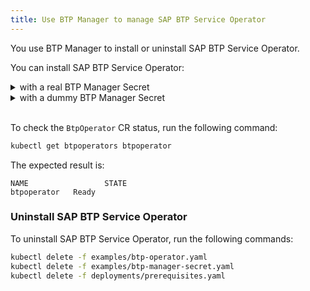```yaml
---
title: Use BTP Manager to manage SAP BTP Service Operator 
---
```


You use BTP Manager to install or uninstall SAP BTP Service Operator.

You can install SAP BTP Service Operator: 
<details>
<summary>with a real BTP Manager Secret</summary>
<br>

To install SAP BTP Service Operator with a real BTP Manager Secret, follow these steps:
1. Create ServiceBinding to obtain the access credentials to the ServiceInstance as described in points 2b and 2c of the [Setup](https://github.com/SAP/sap-btp-service-operator#setup) section in the SAP BTP Service Operator documentation.
2. Copy the access credentials into the `hack/creds.json` file.
3. Call [`create-secret-file.sh`](../../hack/create-secret-file.sh). 
4. Apply the Secret in your cluster. 
 
   ```sh
   ./hack/create-secret-file.sh
   kubectl apply -f deployments/prerequisites.yaml
   kubectl apply -f hack/operator-secret.yaml
   kubectl apply -f examples/btp-operator.yaml
   ```
   </details>
  
<details>
<summary>with a dummy BTP Manager Secret</summary>
<br>

To install SAP BTP Service Operator with a dummy BTP Manager Secret, run the following commands:
```sh
kubectl apply -f deployments/prerequisites.yaml
kubectl apply -f examples/btp-manager-secret.yaml
kubectl apply -f examples/btp-operator.yaml
```
</details>
<br>

To check the `BtpOperator` CR status, run the following command:
```sh
kubectl get btpoperators btpoperator
```

The expected result is:
```
NAME                 STATE
btpoperator   Ready
```

### Uninstall SAP BTP Service Operator

To uninstall SAP BTP Service Operator, run the following commands:
```sh
kubectl delete -f examples/btp-operator.yaml
kubectl delete -f examples/btp-manager-secret.yaml
kubectl delete -f deployments/prerequisites.yaml
```
